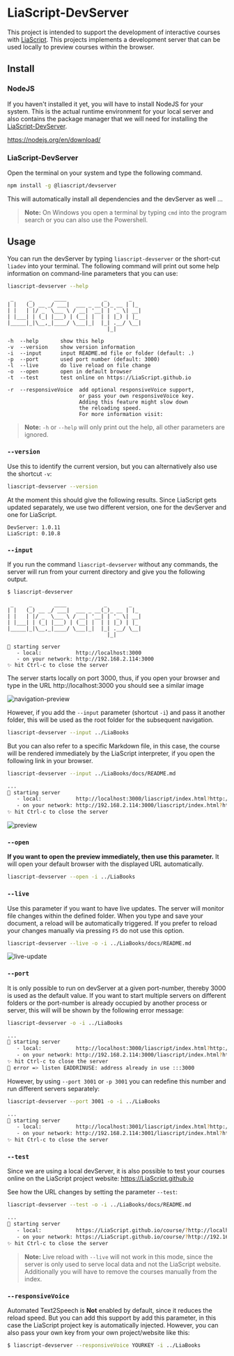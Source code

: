 # LiaScript-DevServer

This project is intended to support the development of interactive courses with
[LiaScript](https://LiaScript.github.io). This projects implements a development
server that can be used locally to preview courses within the browser.

## Install

### NodeJS

If you haven't installed it yet, you will have to install NodeJS for your
system. This is the actual runtime environment for your local server and also
contains the package manager that we will need for installing the
[LiaScript-DevServer](https://www.npmjs.com/package/@liascript/devserver).

https://nodejs.org/en/download/

### LiaScript-DevServer

Open the terminal on your system and type the following command.

```bash
npm install -g @liascript/devserver
```

This will automatically install all dependencies and the devServer as well ...

> **Note:** On Windows you open a terminal by typing `cmd` into the program
> search or you can also use the Powershell.

## Usage

You can run the devServer by typing `liascript-devserver` or the short-cut
`liadev` into your terminal. The following command will print out some help
information on command-line parameters that you can use:

```bash
liascript-devserver --help
```

```text
 _     _       ____            _       _
| |   (_) __ _/ ___|  ___ _ __(_)_ __ | |_
| |   | |/ _` \___ \ / __| '__| | '_ \| __|
| |___| | (_| |___) | (__| |  | | |_) | |_
|_____|_|\__,_|____/ \___|_|  |_| .__/ \__|
                                |_|

-h  --help       show this help
-v  --version    show version information
-i  --input      input README.md file or folder (default: .)
-p  --port       used port number (default: 3000)
-l  --live       do live reload on file change
-o  --open       open in default browser
-t  --test       test online on https://LiaScript.github.io

-r  --responsiveVoice  add optional responsiveVoice support,
                       or pass your own responsiveVoice key.
                       Adding this feature might slow down
                       the reloading speed.
                       For more information visit:
```

> **Note:** `-h` or `--help` will only print out the help, all other parameters
> are ignored.

### `--version`

Use this to identify the current version, but you can alternatively also use the
shortcut `-v`:

```bash
liascript-devserver --version
```

At the moment this should give the following results. Since LiaScript gets
updated separately, we use two different version, one for the devServer and one
for LiaScript.

```text
DevServer: 1.0.11
LiaScript: 0.10.8
```

### `--input`

If you run the command `liascript-devserver` without any commands, the server
will run from your current directory and give you the following output.

```text
$ liascript-devserver

 _     _       ____            _       _
| |   (_) __ _/ ___|  ___ _ __(_)_ __ | |_
| |   | |/ _  \___ \ / __| '__| | '_ \| __|
| |___| | (_| |___) | (__| |  | | |_) | |_
|_____|_|\__,_|____/ \___|_|  |_| .__/ \__|
                                |_|

📡 starting server
   - local:           http://localhost:3000
   - on your network: http://192.168.2.114:3000
✨ hit Ctrl-c to close the server
```

The server starts locally on port 3000, thus, if you open your browser and type
in the URL http://localhost:3000 you should see a similar image

![navigation-preview](pics/navigation.gif)

However, if you add the `--input` parameter (shortcut `-i`) and pass it another
folder, this will be used as the root folder for the subsequent navigation.

```bash
liascript-devserver --input ../LiaBooks
```

But you can also refer to a specific Markdown file, in this case, the course
will be rendered immediately by the LiaScript interpreter, if you open the
following link in your browser.

```bash
liascript-devserver --input ../LiaBooks/docs/README.md

...
📡 starting server
   - local:           http://localhost:3000/liascript/index.html?http://localhost:3000/README.md
   - on your network: http://192.168.2.114:3000/liascript/index.html?http://192.168.2.114:3000/README.md
✨ hit Ctrl-c to close the server
```

![preview](pics/preview.gif)

### `--open`

**If you want to open the preview immediately, then use this parameter.** It
will open your default browser with the displayed URL automatically.

```bash
liascript-devserver --open -i ../LiaBooks
```

### `--live`

Use this parameter if you want to have live updates. The server will monitor
file changes within the defined folder. When you type and save your document, a
reload will be automatically triggered. If you prefer to reload your changes
manually via pressing `F5` do not use this option.

```bash
liascript-devserver --live -o -i ../LiaBooks/docs/README.md
```

![live-update](pics/live-update.gif)

### `--port`

It is only possible to run on devServer at a given port-number, thereby 3000 is
used as the default value. If you want to start multiple servers on different
folders or the port-number is already occupied by another process or server,
this will will be shown by the following error message:

```bash
liascript-devserver -o -i ../LiaBooks

...
📡 starting server
   - local:           http://localhost:3000/liascript/index.html?http://localhost:3000/README.md
   - on your network: http://192.168.2.114:3000/liascript/index.html?http://192.168.2.114:3000/README.md
✨ hit Ctrl-c to close the server
🚨 error => listen EADDRINUSE: address already in use :::3000
```

However, by using `--port 3001` or `-p 3001` you can redefine this number and
run different servers separately:

```bash
liascript-devserver --port 3001 -o -i ../LiaBooks

...
📡 starting server
   - local:           http://localhost:3001/liascript/index.html?http://localhost:3001/README.md
   - on your network: http://192.168.2.114:3001/liascript/index.html?http://192.168.2.114:3001/README.md
✨ hit Ctrl-c to close the server
```

### `--test`

Since we are using a local devServer, it is also possible to test your courses
online on the LiaScript project website: https://LiaScript.github.io

See how the URL changes by setting the parameter `--test`:

```bash
liascript-devserver --test -o -i ../LiaBooks/docs/README.md

...
📡 starting server
   - local:           https://LiaScript.github.io/course/?http://localhost:3000/README.md
   - on your network: https://LiaScript.github.io/course/?http://192.168.2.114:3000/README.md
✨ hit Ctrl-c to close the server
```

> **Note:** Live reload with `--live` will not work in this mode, since the
> server is only used to serve local data and not the LiaScript website.
> Additionally you will have to remove the courses manually from the index.

### `--responsiveVoice`

Automated Text2Speech is **Not** enabled by default, since it reduces the reload
speed. But you can add this support by add this parameter, in this case the
LiaScript project key is automatically injected. However, you can also pass your
own key from your own project/website like this:

```bash
$ liascript-devserver --responsiveVoice YOURKEY -i ../LiaBooks
```
